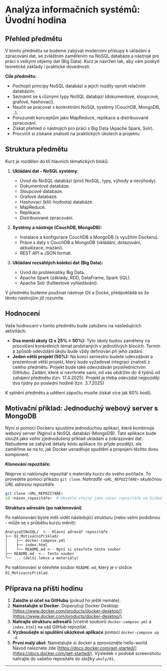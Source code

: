 # Analýza informačních systémů: Úvodní hodina

## Přehled předmětu

V tomto předmětu se budeme zabývat moderními přístupy k ukládání a zpracování dat, se zvláštním zaměřením na NoSQL databáze a nástroje pro práci s velkými objemy dat (Big Data).  Kurz je navržen tak, aby vám poskytl teoretické základy i praktické dovednosti.

**Cíle předmětu:**

*   Pochopit principy NoSQL databází a jejich rozdíly oproti relačním databázím.
*   Seznámit se s různými typy NoSQL databází (dokumentové, sloupcové, grafové, hashovací).
*   Naučit se pracovat s konkrétními NoSQL systémy (CouchDB, MongoDB, ..).
*   Porozumět konceptům jako MapReduce, replikace a distribuované zpracování.
*   Získat přehled o nástrojích pro práci s Big Data (Apache Spark, Solr).
*   Procvičit si získané znalosti na praktických úkolech a projektu.

## Struktura předmětu

Kurz je rozdělen do tří hlavních tématických bloků:

1.  **Ukládání dat - NoSQL systémy:**
    *   Úvod do NoSQL databází (proč NoSQL, typy, výhody a nevýhody).
    *   Dokumentové databáze.
    *   Sloupcové databáze.
    *   Grafové databáze.
    *   Hashovací (klíč-hodnota) databáze.
    *   MapReduce.
    *   Replikace.
    *   Distribuované zpracování.

2.  **Systémy a nástroje (CouchDB, MongoDB):**
    *   Instalace a konfigurace CouchDB a MongoDB (s využitím Dockeru).
    *   Práce s daty v CouchDB a MongoDB (vkládání, dotazování, aktualizace, mazání).
    *   REST API a JSON formát.

3.  **Ukládání rozsáhlých kolekcí dat (Big Data):**
    *   Úvod do problematiky Big Data.
    *   Apache Spark (základy, RDD, DataFrame, Spark SQL).
    *   Apache Solr (fulltextové vyhledávání).

V předmětu budeme používat nástroje Git a Docke, předpokládá se že těmto nástrojům již rozumíte.

## Hodnocení

Vaše hodnocení v tomto předmětu bude založeno na následujících aktivitách:

*   **Dva menší úkoly (2 x 25% = 50%):**  Tyto úkoly budou zaměřeny na procvičení konkrétních témat probíraných v jednotlivých blocích. Termín a způsob odevzdání úkolu bude vždy definován při jeho zadání.
*   **Jeden větší projekt (50%):**  Na konci semestru budete odevzdávat a prezentovat větší projekt, který bude vyžadovat integraci znalostí z celého předmětu.  Projekt bude také odevzdáván prostřednictvím GitHubu. Zadání, které si navrhnete sami, od vás obdržím do 4 týdnů od zahájení předmětu (tzn. 17.4.2025). Projekt je třeba odevzdat nejpozději dva týdny po poslední hodině (tzn. 3.7.2025)

K splnění předmětu a udělení zápočtu musíte získat více jak 60% bodů.

## Motivační příklad: Jednoduchý webový server s MongoDB

Nyní si pomocí Dockeru spustíme jednoduchou aplikaci, která kombinuje webový server (Nginx) a NoSQL databázi (MongoDB). Tato aplikace bude sloužit jako *velmi* zjednodušený příklad ukládání a zobrazování dat.  Nebudeme se zabývat detaily kódu aplikace (to přijde později), ale zaměříme se na to, jak Docker usnadňuje spuštění a propojení těchto dvou komponent.

**Klonování repozitáře:**

Nejprve si naklonujte repozitář s materiály kurzu do svého počítače.  To provedete pomocí příkazu `git clone`.  *Nahraďte `<URL_REPOZITARE>` skutečnou URL adresou repozitáře.*

```bash
git clone <URL_REPOZITARE>
cd <název_repozitáře>  # Obvykle stejný jako název repozitáře na GitHubu
```

**Struktura adresáře (po naklonování)**

Po naklonování byste měli vidět následující strukturu (nebo velmi podobnou - může se v průběhu kurzu měnit):

```
AnalyzaISNoSQL/  <-- Hlavní adresář repozitáře
├── 01_MotivacniPriklad/
│    ├── docker-compose.yml
│    ├── index.html
│    └── README.md <-- Nyní si otevřete tento soubor
├── README.md  <-- Tento soubor
└── ... (další lekce a materiály)
```

Po naklonování si otevřete soubor `README.md`, který je v složce `01_MotivacniPriklad`.

## Příprava na příští hodinu

1.  **Založte si účet na GitHubu** (pokud ho ještě nemáte).
2. **Nainstalujte si Docker**. Doporučuji Docker Desktop: [https://www.docker.com/products/docker-desktop/](https://www.docker.com/products/docker-desktop/).
3.  **Nahrajte strukturu adresářů** (včetně souborů `docker-compose.yml` a `index.html`) na váš GitHub repozitář.
4. **Vyzkoušejte si spuštění ukázkové aplikace** pomocí `docker-compose up -d`.
5. **První malý úkol:** Nainstalujte si docker a zprovozněte hello-world. Návod naleznete zde [https://docs.docker.com/get-started/](https://docs.docker.com/get-started/). Výsledek v podobě screenshotu nahrajte do vašeho repositáře do složky `ukoly/01`.

---